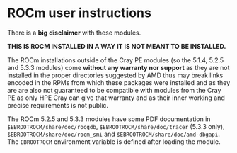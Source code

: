 # ROCm user instructions

There is a **big disclaimer** with these modules.

**THIS IS ROCM INSTALLED IN A WAY IT IS NOT MEANT TO BE INSTALLED.**

The ROCm installations outside of the Cray PE modules 
(so the 5.1.4, 5.2.5 and 5.3.3 modules) 
come **without any warranty nor support** as they are not
installed in the proper directories suggested by AMD thus may break links
encoded in the RPMs from which these packages were installed and 
as they are are also
not guaranteed to be compatible with modules from the Cray PE
as only HPE Cray can give that warranty and as their inner working and
precise requirements is not public.

The ROCm 5.2.5 and 5.3.3 modules have some PDF documentation in 
`$EBROOTROCM/share/doc/rocgdb`, `$EBROOTROCM/share/doc/tracer` (5.3.3 only),
`$EBROOTROCM/share/doc/rocm_smi` and `$EBROOTROCM/share/doc/amd-dbgapi`.
The `EBROOTROCM` environment variable is defined after loading the module.

